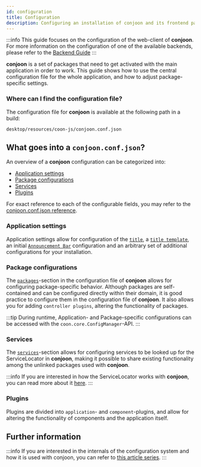 ```yaml
---
id: configuration
title: Configuration
description: Configuring an installation of conjoon and its frontend packages
---
```


:::info
This guide focuses on the configuration of the web-client of **conjoon**. For more information on the configuration of one of the available backends, please refer to the [Backend Guide](./backends)
:::

**conjoon** is a set of packages that need to get activated with the main application in order to work. This guide shows how to use the central configuration file for the whole application, and how to adjust package-specific settings.

### Where can I find the configuration file?

The configuration file for **conjoon** is available at the following path in a build:
```
desktop/resources/coon-js/conjoon.conf.json
```

## What goes into a `conjoon.conf.json`?
An overview of a **conjoon** configuration can be categorized into:

 - [Application settings](#application-settings)
 - [Package configurations](#package-configurations)
 - [Services](#services)
 - [Plugins](#plugins)

For exact reference to each of the configurable fields, you may refer to the [conjoon.conf.json reference](conjoon.conf.json).

### Application settings  
Application settings allow for configuration of the [`title`](conjoon.conf.json#application-title), a [`title template`](conjoon.conf.json#application-titleTpl), an initial [`Announcement Bar`](conjoon.conf.json#application-announcement) configuration and an arbitrary set of additional configurations for your installation. 

### Package configurations
The [`packages`](conjoon.conf.json#packages)-section in the configuration file of **conjoon** allows for configuring package-specific behavior.
Although packages are self-contained and can be configured directly within their domain, it is good practice to
configure them in the configuration file of **conjoon**. It also allows you for adding `controller plugins`, altering the functionality of packages.

:::tip
During runtime, Application- and Package-specific configurations can be accessed with the `coon.core.ConfigManager`-API.
:::

### Services
The [`services`](conjoon.conf.json#services)-section allows for configuring services to be looked up for the ServiceLocator in **conjoon**, making it possible to share existing functionality among the unlinked packages used with **conjoon**.

:::info
If you are interested in how the ServiceLocator works with **conjoon**, you can read more about it [here](https://medium.com/@thorstensuckow/creating-ext-js-applications-with-coon-js-part-4-using-the-service-locator-ce6bc2548352).
:::

### Plugins  
Plugins are divided into `application`- and `component`-plugins, and allow for altering the functionality of components and the application itself.

## Further information
:::info
If you are interested in the internals of the configuration system and how it is used with conjoon, you can refer to [this article series](https://medium.com/@thorstensuckow/creating-extjs-applications-with-coon-js-part-1-52c820d0b27c).
:::